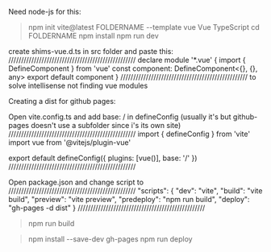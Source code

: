 Need node-js for this:

> npm init vite@latest FOLDERNAME --template vue
> Vue
> TypeScript
> cd FOLDERNAME
> npm install
> npm run dev


create shims-vue.d.ts in src folder and paste this:
//////////////////////////////////////////////////
declare module '*.vue' {
    import { DefineComponent } from 'vue'
    const component: DefineComponent<{}, {}, any>
    export default component
  }
//////////////////////////////////////////////////
to solve intellisense not finding vue modules



Creating a dist for github pages:

Open vite.config.ts and add base: / in defineConfig (usually it's <rep-name> but github-pages doesn't use a subfolder since i's its own site)
//////////////////////////////////////////////////
import { defineConfig } from 'vite'
import vue from '@vitejs/plugin-vue'

export default defineConfig({
  plugins: [vue()],
  base: '/'
})
//////////////////////////////////////////////////

Open package.json and change script to
//////////////////////////////////////////////////
"scripts": {
    "dev": "vite",
    "build": "vite build",
    "preview": "vite preview",
    "predeploy": "npm run build",
    "deploy": "gh-pages -d dist"
  }
//////////////////////////////////////////////////

> npm run build

> npm install --save-dev gh-pages
> npm run deploy